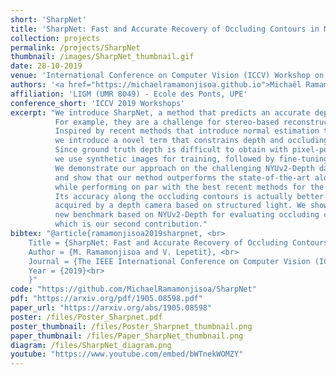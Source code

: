 ```yaml
---
short: 'SharpNet'
title: 'SharpNet: Fast and Accurate Recovery of Occluding Contours in Monocular Depth Estimation'
collection: projects
permalink: /projects/SharpNet
thumbnail: /images/SharpNet_thumbnail.gif
date: 28-10-2019
venue: 'International Conference on Computer Vision (ICCV) Workshop on 3D Reconstruction in the Wild'
authors: '<a href="https://michaelramamonjisoa.github.io">Michaël Ramamonjisoa</a><sup>1</sup> and <a href="https://imagine.enpc.fr/~lepetitv">Vincent Lepetit</a><sup>1</sup>'
affiliation: 'LIGM (UMR 8049) - Ecole des Ponts, UPE'
conference_short: 'ICCV 2019 Workshops'
excerpt: "We introduce SharpNet, a method that predicts an accurate depth map for an input color image, with a particular attention to the reconstruction of occluding contours: Occluding contours are an important cue for object recognition, and for realistic integration of virtual objects in Augmented Reality, but they are also notoriously difficult to reconstruct accurately.
          For example, they are a challenge for stereo-based reconstruction methods, as points around an occluding contour are visible in only one image. 
          Inspired by recent methods that introduce normal estimation to improve depth prediction, 
          we introduce a novel term that constrains depth and occluding contours predictions. 
          Since ground truth depth is difficult to obtain with pixel-perfect accuracy along occluding contours, 
          we use synthetic images for training, followed by fine-tuning on real data. 
          We demonstrate our approach on the challenging NYUv2-Depth dataset, 
          and show that our method outperforms the state-of-the-art along occluding contours, 
          while performing on par with the best recent methods for the rest of the images. 
          Its accuracy along the occluding contours is actually better than the ''ground truth''
          acquired by a depth camera based on structured light. We show this by introducing a 
          new benchmark based on NYUv2-Depth for evaluating occluding contours in monocular reconstruction, 
          which is our second contribution."
bibtex: "@article{ramamonjisoa2019sharpnet, <br>
    Title = {SharpNet: Fast and Accurate Recovery of Occluding Contours in Monocular Depth Estimation}, <br>
    Author = {M. Ramamonjisoa and V. Lepetit}, <br>
    Journal = {The IEEE International Conference on Computer Vision (ICCV) Workshops}, <br>
    Year = {2019}<br>
    }"
code: "https://github.com/MichaelRamamonjisoa/SharpNet"
pdf: "https://arxiv.org/pdf/1905.08598.pdf"
paper_url: "https://arxiv.org/abs/1905.08598"
poster: /files/Poster_Sharpnet.pdf
poster_thumbnail: /files/Poster_Sharpnet_thumbnail.png
paper_thumbnail: /files/Paper_SharpNet_thumbnail.png
diagram: /files/SharpNet_diagram.png
youtube: "https://www.youtube.com/embed/bWTnekWOMZY"
---
```


